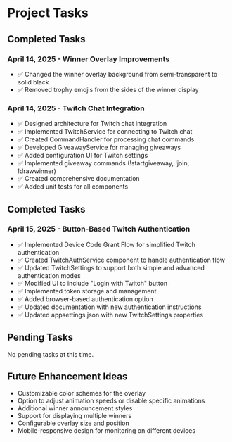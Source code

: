 # Project Tasks

## Completed Tasks

### April 14, 2025 - Winner Overlay Improvements
- ✅ Changed the winner overlay background from semi-transparent to solid black
- ✅ Removed trophy emojis from the sides of the winner display

### April 14, 2025 - Twitch Chat Integration
- ✅ Designed architecture for Twitch chat integration
- ✅ Implemented TwitchService for connecting to Twitch chat
- ✅ Created CommandHandler for processing chat commands
- ✅ Developed GiveawayService for managing giveaways
- ✅ Added configuration UI for Twitch settings
- ✅ Implemented giveaway commands (!startgiveaway, !join, !drawwinner)
- ✅ Created comprehensive documentation
- ✅ Added unit tests for all components

## Completed Tasks

### April 15, 2025 - Button-Based Twitch Authentication
- ✅ Implemented Device Code Grant Flow for simplified Twitch authentication
- ✅ Created TwitchAuthService component to handle authentication flow
- ✅ Updated TwitchSettings to support both simple and advanced authentication modes
- ✅ Modified UI to include "Login with Twitch" button
- ✅ Implemented token storage and management
- ✅ Added browser-based authentication option
- ✅ Updated documentation with new authentication instructions
- ✅ Updated appsettings.json with new TwitchSettings properties

## Pending Tasks

No pending tasks at this time.

## Future Enhancement Ideas

- Customizable color schemes for the overlay
- Option to adjust animation speeds or disable specific animations
- Additional winner announcement styles
- Support for displaying multiple winners
- Configurable overlay size and position
- Mobile-responsive design for monitoring on different devices